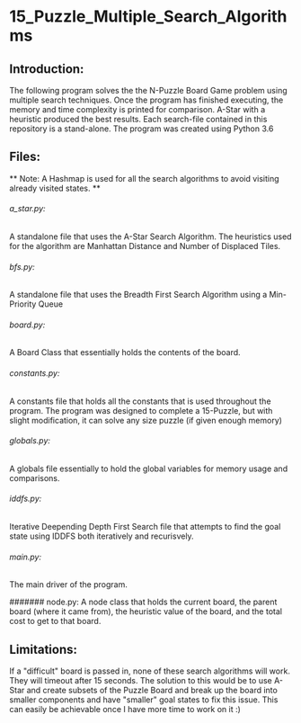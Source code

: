 # 15_Puzzle_Multiple_Search_Algorithms

## Introduction:
The following program solves the the N-Puzzle Board Game problem using multiple search techniques.
Once the program has finished executing, the memory and time complexity is printed for comparison.
A-Star with a heuristic produced the best results.
Each search-file contained in this repository is a stand-alone. 
The program was created using Python 3.6

## Files:
** Note: A Hashmap is used for all the search algorithms to avoid visiting already visited states. **

###### a_star.py:
A standalone file that uses the A-Star Search Algorithm. The heuristics used for the algorithm are Manhattan Distance and Number of Displaced Tiles.

###### bfs.py:
A standalone file that uses the Breadth First Search Algorithm using a Min-Priority Queue

###### board.py:
A Board Class that essentially holds the contents of the board.

###### constants.py:
A constants file that holds all the constants that is used throughout the program. The program was designed to complete a 15-Puzzle, but with slight modification, it can solve any size puzzle (if given enough memory)

###### globals.py:
A globals file essentially to hold the global variables for memory usage and comparisons.

###### iddfs.py:
Iterative Deepending Depth First Search file that attempts to find the goal state using IDDFS both iteratively and recurisvely.

###### main.py:
The main driver of the program.

####### node.py:
A node class that holds the current board, the parent board (where it came from), the heuristic value of the board, and the total cost to get to that board.

## Limitations:
If a "difficult" board is passed in, none of these search algorithms will work. They will timeout after 15 seconds.
The solution to this would be to use A-Star and create subsets of the Puzzle Board and break up the board into smaller components and have "smaller" goal states to fix this issue. This can easily be achievable once I have more time to work on it :)

